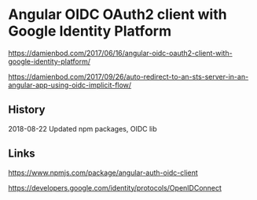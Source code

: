 # Angular OIDC OAuth2 client with Google Identity Platform

https://damienbod.com/2017/06/16/angular-oidc-oauth2-client-with-google-identity-platform/

https://damienbod.com/2017/09/26/auto-redirect-to-an-sts-server-in-an-angular-app-using-oidc-implicit-flow/

## History

2018-08-22 Updated npm packages, OIDC lib

## Links

https://www.npmjs.com/package/angular-auth-oidc-client

https://developers.google.com/identity/protocols/OpenIDConnect
